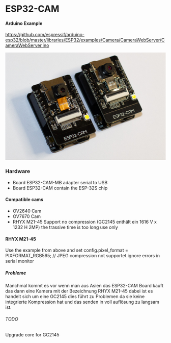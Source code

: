 # ESP32-CAM

#### Arduino Example
https://github.com/espressif/arduino-esp32/blob/master/libraries/ESP32/examples/Camera/CameraWebServer/CameraWebServer.ino

![IMG_2637.jpg](src/IMG_2637.jpg)
### Hardware
- Board ESP32-CAM-MB adapter serial to USB
- Board ESP32-CAM contain the ESP-32S chip

#### Compatible cams

- OV2640 Cam
- OV7670 Cam
- RHYX M21-45 Support no compression (GC2145 enthält ein 1616 V x 1232 H 2MP) the trassive time is too long use only 

#### RHYX M21-45
Use the example from above and set config.pixel_format = PIXFORMAT_RGB565; // JPEG compression not supportet ignore errors in serial monitor

##### Probleme
Manchmal kommt es vor wenn man aus Asien das ESP32-CAM Board kauft das dann eine Kamera mit der Bezeichnung RHYX M21-45 dabei ist es handelt sich um eine GC2145 dies führt zu Problemen da sie keine integrierte Kompression hat und das senden in voll auflösung zu langsam ist.

###### TODO
Upgrade core for GC2145